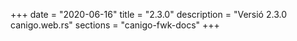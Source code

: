 +++
date        = "2020-06-16"
title       = "2.3.0"
description = "Versió 2.3.0 canigo.web.rs"
sections    = "canigo-fwk-docs"
+++